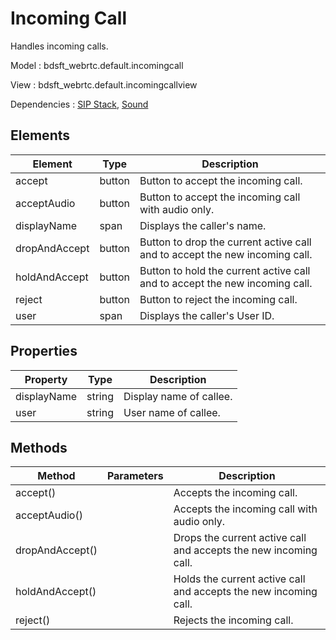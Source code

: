 # Incoming Call

Handles incoming calls.

Model : bdsft_webrtc.default.incomingcall

View : bdsft_webrtc.default.incomingcallview

Dependencies : [SIP Stack](https://github.com/BroadSoft-Xtended/Library-WebRTC-SIPStack), [Sound](https://github.com/BroadSoft-Xtended/Library-WebRTC-Sound)

## Elements
<a name="elements"></a>

Element        |Type    |Description
---------------|--------|-----------------------------------------------------------------------------
accept         |button  |Button to accept the incoming call.
acceptAudio    |button  |Button to accept the incoming call with audio only.
displayName    |span    |Displays the caller's name.
dropAndAccept  |button  |Button to drop the current active call and to accept the new incoming call.
holdAndAccept  |button  |Button to hold the current active call and to accept the new incoming call.
reject         |button  |Button to reject the incoming call.
user           |span    |Displays the caller's User ID.

## Properties
<a name="properties"></a>

Property     |Type    |Description
-------------|--------|-------------------------
displayName  |string  |Display name of callee.
user         |string  |User name of callee.

## Methods
<a name="methods"></a>

Method           |Parameters  |Description
-----------------|------------|------------------------------------------------------------------
accept()         |            |Accepts the incoming call.
acceptAudio()    |            |Accepts the incoming call with audio only.
dropAndAccept()  |            |Drops the current active call and accepts the new incoming call.
holdAndAccept()  |            |Holds the current active call and accepts the new incoming call.
reject()         |            |Rejects the incoming call.

